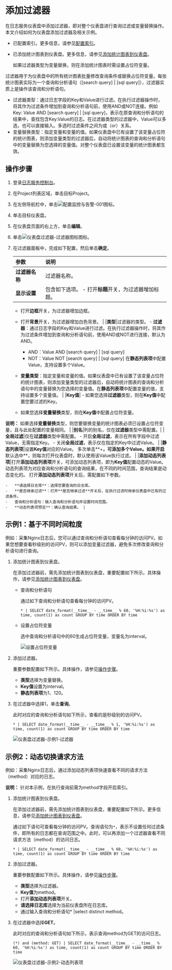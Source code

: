 # 添加过滤器

在日志服务仪表盘中添加过滤器，即对整个仪表盘进行查询过滤或变量替换操作。本文介绍如何为仪表盘添加过滤器及相关示例。

-   已配置索引。更多信息，请参见[配置索引](/intl.zh-CN/查询和分析/配置索引.md)。
-   已添加统计图表到仪表盘。更多信息，请参见[添加统计图表到仪表盘](/intl.zh-CN/可视化与告警/仪表盘/添加统计图表到仪表盘.md)。

    如果过滤器类型为变量替换，则在添加统计图表时需设置占位符变量。


过滤器用于为仪表盘中的所有统计图表批量修改查询条件或替换占位符变量。每张统计图表实际为一个查询和分析语句（\[search query\] \| \[sql query\]），过滤器实质上是操作该查询和分析语句。

-   过滤器类型：通过日志字段的Key和Value进行过滤。在执行过滤器操作时，将其作为过滤条件增加到查询和分析语句前，使用AND或NOT连接。例如Key: Value AND \[search query\] \| \[sql query\]，表示在原查询和分析语句的结果中，查找包含Key:Value的日志。在过滤器类型的过滤器中，Value可以多选，也可以直接输入。多选时过滤条件之间为或（or）关系。
-   变量替换类型：指定变量和变量的值。如果仪表盘中已有设置了该变量占位符的统计图表，则添加变量类型的过滤器后，自动将统计图表的查询和分析语句中的变量替换为您选择的变量值。对整个仪表盘已设置该变量的统计图表都生效。

## 操作步骤

1.  登录[日志服务控制台](https://sls.console.aliyun.com)。

2.  在Project列表区域，单击目标Project。

3.  在左侧导航栏中，单击![配置监控与告警-001](https://static-aliyun-doc.oss-accelerate.aliyuncs.com/assets/img/zh-CN/2453749951/p104975.png)图标。

4.  单击目标仪表盘。

5.  在仪表盘页面的右上方，单击**编辑**。

6.  单击![仪表盘过滤器-过滤器图标](https://static-aliyun-doc.oss-accelerate.aliyuncs.com/assets/img/zh-CN/1377317951/p36998.png)图标。

7.  在过滤器面板中，完成如下配置，然后单击**确定**。

    |参数|说明|
    |:-|:-|
    |**过滤器名称**|过滤器名称。|
    |**显示设置**|包含如下选项。     -   打开**标题**开关，为过滤器增加标题。
    -   打开**边框**开关，为过滤器增加边框。
    -   打开**背景**开关，为过滤器增加白色背景。 |
    |**类型**|过滤器的类型。     -   **过滤器**：通过日志字段的Key和Value进行过滤。在执行过滤器操作时，将其作为过滤条件增加到查询和分析语句前，使用AND或NOT进行连接，默认为AND。

        -   AND：Value AND \[search query\] \| \[sql query\]
        -   NOT：Value NOT \[search query\] \| \[sql query\]
在**静态列表项**中配置Value，支持设置多个Value。

    -   **变量类型**：指定变量和变量的值。如果仪表盘中已有设置了该变量占位符的统计图表，则添加变量类型的过滤器后，自动将统计图表的查询和分析语句中的变量替换为您选择的变量值。在**静态列表项**中配置变量的值，支持设置多个变量值。 |
    |**Key值**|    -   如果您选择**过滤器**类型，则在**Key值**中配置您要过滤的Key。
    -   如果您选择**变量替换**类型，则在**Key值**中配置占位符变量。

**说明：** 如果选择**变量替换**类型，则您要替换变量的统计图表必须已设置占位符变量，且与此处配置的变量相同。 |
    |**别名**|列的别名，仅在**过滤器**类型中需配置。|
    |**全局过滤**|仅在**过滤器**类型中需配置。     -   开启**全局过滤**，表示在所有字段中过滤Value，无需指定Key。
    -   关闭**全局过滤**，表示仅在指定的Key中过滤Value。 |
    |**静态列表项**|设置**Key值**对应的Value。 多次单击**+**，可添加多个Value。如果开启**默认选中**，则每次打开仪表盘时，默认使用该Value执行过滤。 |
    |**添加动态列表项**|打开**添加动态列表项**开关，可添加动态列表项，即为**Key值**配置动态的Value。动态列表项为对应查询和分析语句的查询结果，在不同的时间范围，查询结果是动态变化的。 打开**添加动态列表项**开关后，需配置如下参数。

    -   **请选择日志库**：选择您要查询的日志库。
    -   **是否继承过滤**：打开**是否继承过滤**开关后，在执行过滤时继承仪表盘中已有的过滤条件。
    -   查询和分析语句：输入查询和分析语句并设置时间范围。
    -   **动态列表项预览**：确认查询结果。 |


## 示例1：基于不同时间粒度

例如：采集Nginx日志后，您可以通过查询和分析语句查看每分钟的访问PV。如果您想要查看秒级别的访问PV，则可以添加变量过滤器，避免多次修改查询和分析语句进行查询。

1.  添加统计图表到仪表盘。

    在添加过滤器前，需先添加统计图表到仪表盘，重要配置如下所示。具体操作，请参见[添加统计图表到仪表盘](/intl.zh-CN/可视化与告警/仪表盘/添加统计图表到仪表盘.md)。

    -   查询和分析语句

        通过如下查询和分析语句查看每分钟的访问PV。

        ```
        * | SELECT date_format(__time__ - __time__ % 60, '%H:%i:%s') as time, count(1) as count GROUP BY time ORDER BY time
        ```

    -   设置占位符变量

        选中查询和分析语句中的60生成占位符变量，变量名为interval。

        ![设置占位符变量](https://static-aliyun-doc.oss-accelerate.aliyuncs.com/assets/img/zh-CN/4632080261/p13757.png)

2.  添加过滤器。

    重要参数配置如下所示。具体操作，请参见[操作步骤](#section_gdp_tpc_mfb)。

    -   **类型**选择为变量替换。
    -   **Key值**设置为interval。
    -   **静态列表项**为1、120。
3.  在过滤器中选择1，单击**查询**。

    此时对应的查询和分析语句如下所示，查看的是秒级别的访问PV。

    ```
    * | SELECT date_format(__time__ - __time__ % 1, '%H:%i:%s') as time, count(1) as count GROUP BY time ORDER BY time 
    ```

    ![仪表盘过滤器-示例1-过滤器](https://static-aliyun-doc.oss-accelerate.aliyuncs.com/assets/img/zh-CN/2377317951/p13759.png)


## 示例2：动态切换请求方法

例如：采集Nginx日志后，通过添加动态列表项快速查看不同的请求方法（method）对应的日志。

**说明：** 针对本示例，在执行查询前需为method字段开启索引。

1.  添加统计图表到仪表盘。

    在添加过滤器前，需先添加统计图表到仪表盘，重要配置如下所示。更多信息，请参见[添加统计图表到仪表盘](/intl.zh-CN/可视化与告警/仪表盘/添加统计图表到仪表盘.md)。

    通过如下语句可查看每分钟的访问PV。查询语句为`*`，表示不设置任何过滤条件，即所有的日志都在查询范围之中。此时，可以再添加一个过滤器查看不同请求方法（method）的访问日志。

    ```
    * | SELECT date_format(__time__ - __time__ % 60, '%H:%i:%s') as time, count(1) as count GROUP BY time ORDER BY time
    ```

2.  添加过滤器。

    重要参数配置如下所示。具体操作，请参见[操作步骤](#section_gdp_tpc_mfb)。

    -   **类型**选择为过滤器。
    -   **Key值**为method。
    -   打开**添加动态列表项**开关。
    -   **请选择日志库**选择为当前仪表盘所在日志库。
    -   通过输入查询和分析语句\* \|select distinct method。
3.  在过滤器中选择**GET**。

    此时对应的查询和分析语句如下所示，表示查询method为GET的访问日志。

    ```
    (*) and (method: GET) | SELECT date_format(__time__ - __time__ % 60, '%H:%i:%s') as time, count(1) as count GROUP BY time ORDER BY time 
    ```

    ![仪表盘过滤器-示例2-动态列表项](https://static-aliyun-doc.oss-accelerate.aliyuncs.com/assets/img/zh-CN/2377317951/p13761.png)


